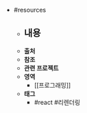 - #resources
	- **내용**
		-
	- **출처**
	- **참조**
	- **관련 프로젝트**
	- **영역**
		- [[프로그래밍]]
	- **태그**
		- #react #리렌더링